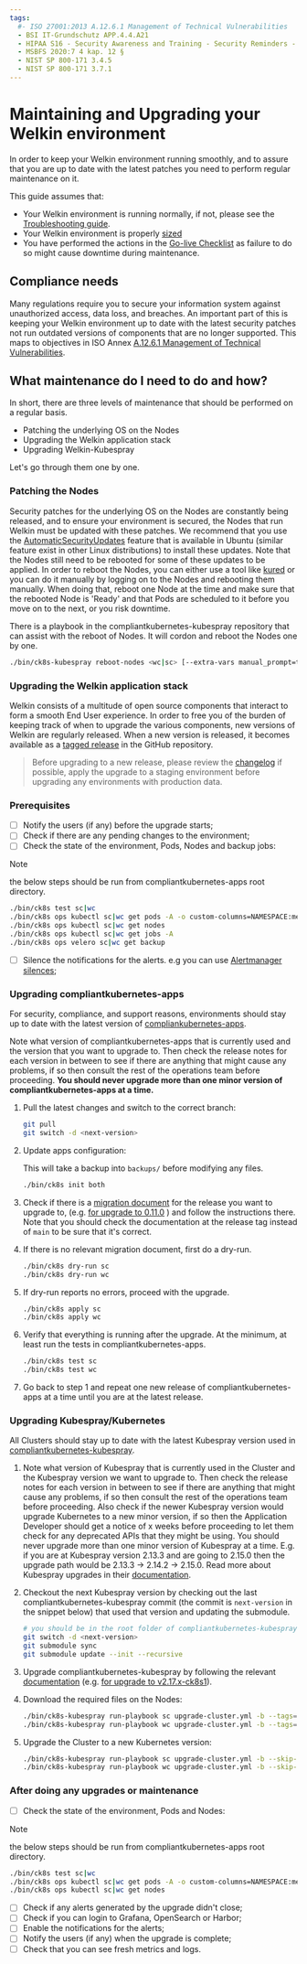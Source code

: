 ```yaml
---
tags:
  #- ISO 27001:2013 A.12.6.1 Management of Technical Vulnerabilities
  - BSI IT-Grundschutz APP.4.4.A21
  - HIPAA S16 - Security Awareness and Training - Security Reminders - § 164.308(a)(5)(ii)(A)
  - MSBFS 2020:7 4 kap. 12 §
  - NIST SP 800-171 3.4.5
  - NIST SP 800-171 3.7.1
---
```


# Maintaining and Upgrading your Welkin environment

In order to keep your Welkin environment running smoothly, and to assure that you are up to date with the latest patches you need to perform regular maintenance on it.

This guide assumes that:

- Your Welkin environment is running normally, if not, please see the [Troubleshooting guide](troubleshooting.md).
- Your Welkin environment is properly [sized](cluster-sizing.md)
- You have performed the actions in the [Go-live Checklist](../user-guide/go-live.md) as failure to do so might cause downtime during maintenance.

## Compliance needs

Many regulations require you to secure your information system against unauthorized access, data loss, and breaches.
An important part of this is keeping your Welkin environment up to date with the latest security patches not run outdated versions of components that are no longer supported.
This maps to objectives in ISO Annex [A.12.6.1 Management of Technical Vulnerabilities](https://www.isms.online/iso-27001/annex-a-12-operations-security/).

## What maintenance do I need to do and how?

In short, there are three levels of maintenance that should be performed on a regular basis.

- Patching the underlying OS on the Nodes
- Upgrading the Welkin application stack
- Upgrading Welkin-Kubespray

Let's go through them one by one.

### Patching the Nodes

Security patches for the underlying OS on the Nodes are constantly being released, and to ensure your environment is secured, the Nodes that run Welkin must be updated with these patches.
We recommend that you use the [AutomaticSecurityUpdates](https://help.ubuntu.com/community/AutomaticSecurityUpdates) feature that is available in Ubuntu (similar feature exist in other Linux distributions) to install these updates.
Note that the Nodes still need to be rebooted for some of these updates to be applied.
In order to reboot the Nodes, you can either use a tool like [kured](https://github.com/kubereboot/kured) or you can do it manually by logging on to the Nodes and rebooting them manually.
When doing that, reboot one Node at the time and make sure that the rebooted Node is 'Ready' and that Pods are scheduled to it before you move on to the next, or you risk downtime.

There is a playbook in the compliantkubernetes-kubespray repository that can assist with the reboot of Nodes.
It will cordon and reboot the Nodes one by one.

```bash
./bin/ck8s-kubespray reboot-nodes <wc|sc> [--extra-vars manual_prompt=true] [<options>]
```

### Upgrading the Welkin application stack

Welkin consists of a multitude of open source components that interact to form a smooth End User experience.
In order to free you of the burden of keeping track of when to upgrade the various components, new versions of Welkin are regularly released.
When a new version is released, it becomes available as a [tagged release](https://github.com/elastisys/compliantkubernetes-apps/tags) in the GitHub repository.

> Before upgrading to a new release, please review the [changelog](https://github.com/elastisys/compliantkubernetes-apps/tree/main/changelog) if possible, apply the upgrade to a staging environment before upgrading any environments with production data.

### Prerequisites

- [ ] Notify the users (if any) before the upgrade starts;
- [ ] Check if there are any pending changes to the environment;
- [ ] Check the state of the environment, Pods, Nodes and backup jobs:

> [!NOTE]
> the below steps should be run from compliantkubernetes-apps root directory.

```bash
./bin/ck8s test sc|wc
./bin/ck8s ops kubectl sc|wc get pods -A -o custom-columns=NAMESPACE:metadata.namespace,POD:metadata.name,READY-false:status.containerStatuses[*].ready,REASON:status.containerStatuses[*].state.terminated.reason | grep false | grep -v Completed
./bin/ck8s ops kubectl sc|wc get nodes
./bin/ck8s ops kubectl sc|wc get jobs -A
./bin/ck8s ops velero sc|wc get backup
```

- [ ] Silence the notifications for the alerts. e.g you can use [Alertmanager silences](https://prometheus.io/docs/alerting/latest/alertmanager/#silences);

### Upgrading compliantkubernetes-apps

For security, compliance, and support reasons, environments should stay up to date with the latest version of [compliankubernetes-apps](https://github.com/elastisys/compliantkubernetes-apps).

Note what version of compliantkubernetes-apps that is currently used and the version that you want to upgrade to.
Then check the release notes for each version in between to see if there are anything that might cause any problems, if so then consult the rest of the operations team before proceeding.
**You should never upgrade more than one minor version of compliantkubernetes-apps at a time.**

1. Pull the latest changes and switch to the correct branch:

    ```bash
    git pull
    git switch -d <next-version>
    ```

1. Update apps configuration:

    This will take a backup into `backups/` before modifying any files.

    ```bash
    ./bin/ck8s init both
    ```

1. Check if there is a [migration document](https://github.com/elastisys/compliantkubernetes-apps/tree/main/migration) for the release you want to upgrade to, (e.g. [for upgrade to 0.11.0](https://github.com/elastisys/compliantkubernetes-apps/blob/5d8f4f1b3cc053b3b515711549ab80df9617f2f4/migration/v0.10.x-v0.11.x/upgrade-apps.md) ) and follow the instructions there.
    Note that you should check the documentation at the release tag instead of `main` to be sure that it's correct.

1. If there is no relevant migration document, first do a dry-run.

    ```bash
    ./bin/ck8s dry-run sc
    ./bin/ck8s dry-run wc
    ```

1. If dry-run reports no errors, proceed with the upgrade.

    ```bash
    ./bin/ck8s apply sc
    ./bin/ck8s apply wc
    ```

1. Verify that everything is running after the upgrade.
    At the minimum, at least run the tests in compliantkubernetes-apps.

    ```bash
    ./bin/ck8s test sc
    ./bin/ck8s test wc
    ```

1. Go back to step 1 and repeat one new release of compliantkubernetes-apps at a time until you are at the latest release.

### Upgrading Kubespray/Kubernetes

All Clusters should stay up to date with the latest Kubespray version used in [compliantkubernetes-kubespray](https://github.com/elastisys/compliantkubernetes-kubespray).

1. Note what version of Kubespray that is currently used in the Cluster and the Kubespray version we want to upgrade to.
    Then check the release notes for each version in between to see if there are anything that might cause any problems, if so then consult the rest of the operations team before proceeding.
    Also check if the newer Kubespray version would upgrade Kubernetes to a new minor version, if so then the Application Developer should get a notice of x weeks before proceeding to let them check for any deprecated APIs that they might be using.
    You should never upgrade more than one minor version of Kubespray at a time.
    E.g. if you are at Kubespray version 2.13.3 and are going to 2.15.0 then the upgrade path would be 2.13.3 -> 2.14.2 -> 2.15.0.
    Read more about Kubespray upgrades in their [documentation](https://kubespray.io/#/docs/operations/upgrades).

1. Checkout the next Kubespray version by checking out the last compliantkubernetes-kubespray commit (the commit is `next-version` in the snippet below) that used that version and updating the submodule.

    ```bash
    # you should be in the root folder of compliantkubernetes-kubespray
    git switch -d <next-version>
    git submodule sync
    git submodule update --init --recursive
    ```

1. Upgrade compliantkubernetes-kubespray by following the relevant [documentation](https://github.com/elastisys/compliantkubernetes-kubespray/tree/main/migration) (e.g. [for upgrade to v2.17.x-ck8s1](https://github.com/elastisys/compliantkubernetes-kubespray/blob/v2.17.1-ck8s1/migration/v2.16.0-ck8s1-v2.17.x-ck8s1/upgrade-cluster.md)).

1. Download the required files on the Nodes:

    ```bash
    ./bin/ck8s-kubespray run-playbook sc upgrade-cluster.yml -b --tags=download
    ./bin/ck8s-kubespray run-playbook wc upgrade-cluster.yml -b --tags=download
    ```

1. Upgrade the Cluster to a new Kubernetes version:

    ```bash
    ./bin/ck8s-kubespray run-playbook sc upgrade-cluster.yml -b --skip-tags=download
    ./bin/ck8s-kubespray run-playbook wc upgrade-cluster.yml -b --skip-tags=download
    ```

### After doing any upgrades or maintenance

- [ ] Check the state of the environment, Pods and Nodes:

> [!NOTE]
> the below steps should be run from compliantkubernetes-apps root directory.

```bash
./bin/ck8s test sc|wc
./bin/ck8s ops kubectl sc|wc get pods -A -o custom-columns=NAMESPACE:metadata.namespace,POD:metadata.name,READY-false:status.containerStatuses[*].ready,REASON:status.containerStatuses[*].state.terminated.reason | grep false | grep -v Completed
./bin/ck8s ops kubectl sc|wc get nodes
```

- [ ] Check if any alerts generated by the upgrade didn't close;
- [ ] Check if you can login to Grafana, OpenSearch or Harbor;
- [ ] Enable the notifications for the alerts;
- [ ] Notify the users (if any) when the upgrade is complete;
- [ ] Check that you can see fresh metrics and logs.
